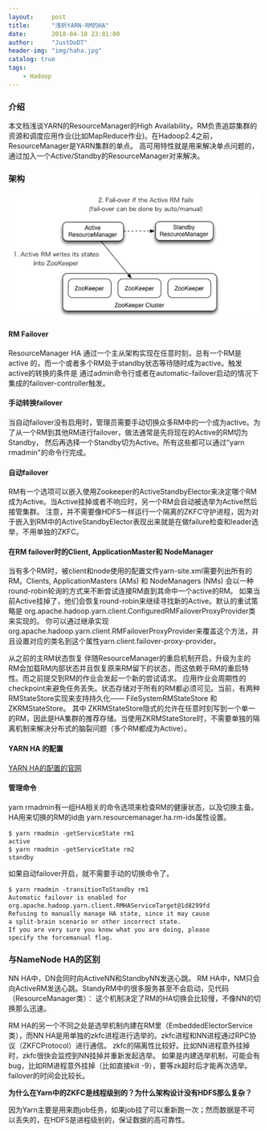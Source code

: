 ```yaml
---
layout:     post
title:      "浅析YARN-RM的HA"
date:       2018-04-10 23:01:00
author:     "JustDoDT"
header-img: "img/haha.jpg"
catalog: true
tags:
    - Hadoop
---
```


### 介绍
本文档浅谈YARN的ResourceManager的High Availability。RM负责追踪集群的资源和调度应用作业(比如MapReduce作业)。在Hadoop2.4之前，ResourceManager是YARN集群的单点。
高可用特性就是用来解决单点问题的，通过加入一个Active/Standby的ResourceManager对来解决。

### 架构

![Hadoop Yarn架构](/img/Yarn/yarn5.png)

#### RM Failover
ResourceManager HA 通过一个主从架构实现在任意时刻，总有一个RM是active 的，而一个或者多个RM处于standby状态等待随时成为active。触发active的转换的条件是
通过admin命令行或者在automatic-failover启动的情况下集成的failover-controller触发。

#### 手动转换failover
当自动failover没有启用时，管理员需要手动切换众多RM中的一个成为active。为了从一个RM到其他RM进行failover，做法通常是先将现在的Active的RM切为Standby，
然后再选择一个Standby切为Active。所有这些都可以通过"yarn rmadmin"的命令行完成。

#### 自动failover
RM有一个选项可以嵌入使用Zookeeper的ActiveStandbyElector来决定哪个RM成为Active。当Active挂掉或者不响应时，另一个RM会自动被选举为Active然后接管集群。
注意，并不需要像HDFS一样运行一个隔离的ZKFC守护进程，因为对于嵌入到RM中的ActiveStandbyElector表现出来就是在做failure检查和leader选举，不用单独的ZKFC。

#### 在RM failover时的Client, ApplicationMaster和 NodeManager
当有多个RM时，被client和node使用的配置文件yarn-site.xml需要列出所有的RM。Clients, ApplicationMasters (AMs) 和 NodeManagers (NMs) 会以一种round-robin轮询的方式来不断尝试连接RM直到其命中一个active的RM。
如果当前Active挂掉了，他们会恢复round-robin来继续寻找新的Active。默认的重试策略是 org.apache.hadoop.yarn.client.ConfiguredRMFailoverProxyProvider类来实现的。
你可以通过继承实现org.apache.hadoop.yarn.client.RMFailoverProxyProvider来覆盖这个方法，并且设置对应的类名到这个属性yarn.client.failover-proxy-provider。

从之前的主RM状态恢复
伴随ResourceManager的重启机制开启，升级为主的RM会加载RM内部状态并且恢复原来RM留下的状态，而这依赖于RM的重启特性。而之前提交到RM的作业会发起一个新的尝试请求。
应用作业会周期性的checkpoint来避免任务丢失。状态存储对于所有的RM都必须可见。当前，有两种RMStateStore实现来支持持久化—— FileSystemRMStateStore 和 ZKRMStateStore。
其中 ZKRMStateStore隐式的允许在任意时刻写到一个单一的RM，因此是HA集群的推荐存储。当使用ZKRMStateStore时，不需要单独的隔离机制来解决分布式的脑裂问题（多个RM都成为Active）。

#### YARN HA 的配置
[YARN HA的配置的官网](http://archive.cloudera.com/cdh5/cdh/5/hadoop-2.6.0-cdh5.7.0/hadoop-yarn/hadoop-yarn-site/ResourceManagerHA.html)


#### 管理命令
yarn rmadmin有一组HA相关的命令选项来检查RM的健康状态，以及切换主备。HA用来切换的RM的id由 yarn.resourcemanager.ha.rm-ids属性设置。

    $ yarn rmadmin -getServiceState rm1
    active
    $ yarn rmadmin -getServiceState rm2
    standby


如果自动failover开启，就不需要手动的切换命令了。

    $ yarn rmadmin -transitionToStandby rm1
    Automatic failover is enabled for org.apache.hadoop.yarn.client.RMHAServiceTarget@1d8299fd
    Refusing to manually manage HA state, since it may cause
    a split-brain scenario or other incorrect state.
    If you are very sure you know what you are doing, please
    specify the forcemanual flag.
    
    
### 与NameNode HA的区别

NN HA中，DN会同时向ActiveNN和StandbyNN发送心跳。
RM HA中，NM只会向ActiveRM发送心跳。StandyRM中的很多服务甚至不会启动，见代码（ResourceManager类）：
这个机制决定了RM的HA切换会比较慢，不像NN的切换那么迅速。

RM HA的另一个不同之处是选举机制内建在RM里（EmbeddedElectorService类），而NN HA是用单独的zkfc进程进行选举的。zkfc进程和NN进程通过RPC协议（ZKFCProtocol）进行通信。
zkfc的隔离性比较好。比如NN进程意外挂掉时，zkfc很快会监控到NN挂掉并重新发起选举。
如果是内建选举机制，可能会有bug，比如RM进程意外挂掉（比如直接kill -9），要等zk超时后才能再次选举。failover的时间会比较长。

**为什么在Yarn中的ZKFC是线程级别的？为什么架构设计没有HDFS那么复杂？**

因为Yarn主要是用来跑job任务，如果job挂了可以重新跑一次；然而数据是不可以丢失的，在HDFS是进程级别的，保证数据的高可靠性。





